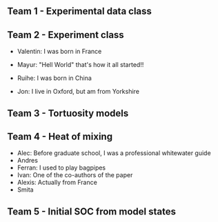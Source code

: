 ## Team 1 - Experimental data class

## Team 2 - Experiment class

- Valentin: I was born in France

- Mayur: "Hell World" that's how it all started!!
- Ruihe: I was born in China
- Jon: I live in Oxford, but am from Yorkshire


## Team 3 - Tortuosity models

## Team 4 - Heat of mixing
- Alec: Before graduate school, I was a professional whitewater guide
- Andres
- Ferran: I used to play bagpipes
- Ivan: One of the co-authors of the paper
- Alexis: Actually from France
- Smita 

## Team 5 - Initial SOC from model states
